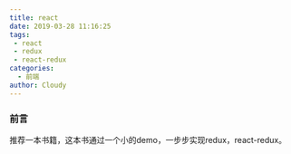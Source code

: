 ```yaml
---
title: react
date: 2019-03-28 11:16:25
tags: 
 - react
 - redux
 - react-redux
categories:
  - 前端
author: Cloudy
---
```


### 前言
推荐一本书籍，这本书通过一个小的demo，一步步实现redux，react-redux。

[《React.js 小书》]: http://huziketang.mangojuice.top/books/react/

<!--more-->
